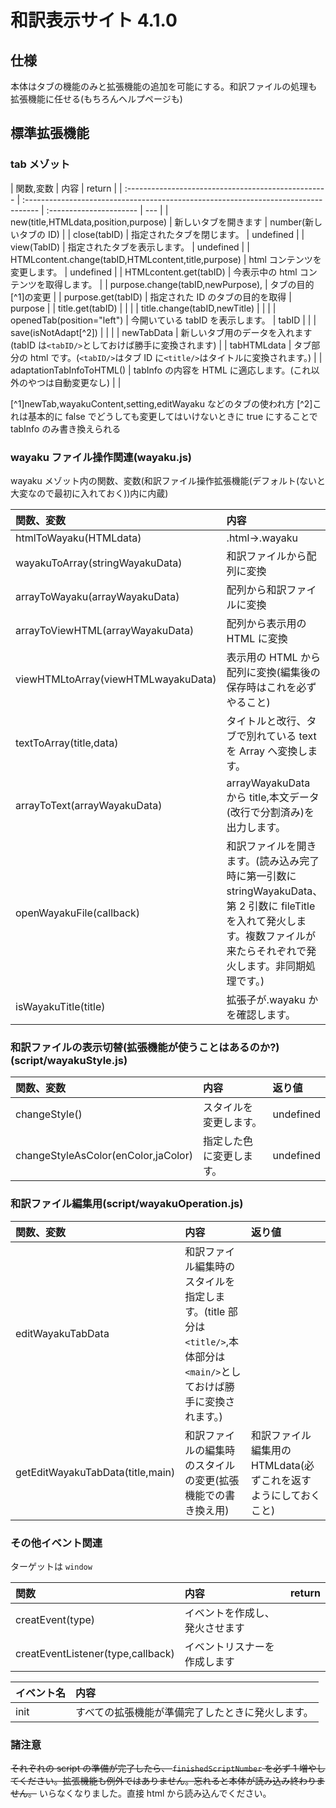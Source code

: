 # 和訳表示サイト 4.1.0

## 仕様

本体はタブの機能のみと拡張機能の追加を可能にする。和訳ファイルの処理も拡張機能に任せる(もちろんヘルプページも)

## 標準拡張機能

### tab メゾット

| 関数,変数                                           | 内容                                                                               | return                  |
| :-------------------------------------------------- | :--------------------------------------------------------------------------------- | :---------------------- | --- |
| new(title,HTMLdata,position,purpose)                | 新しいタブを開きます                                                               | number(新しいタブの ID) |
| close(tabID)                                        | 指定されたタブを閉じます。                                                         | undefined               |
| view(TabID)                                         | 指定されたタブを表示します。                                                       | undefined               |
| HTMLcontent.change(tabID,HTMLcontent,title,purpose) | html コンテンツを変更します。                                                      | undefined               |
| HTMLcontent.get(tabID)                              | 今表示中の html コンテンツを取得します。                                           |
| purpose.change(tabID,newPurpose),                   | タブの目的[^1]の変更                                                               |
| purpose.get(tabID)                                  | 指定された ID のタブの目的を取得                                                   | purpose                 |
| title.get(tabID)                                    |                                                                                    |                         |
| title.change(tabID,newTitle)                        |                                                                                    |                         |
| openedTab(position="left")                          | 今開いている tabID を表示します。                                                  | tabID                   |     |
| save(isNotAdapt[^2])                                |                                                                                    |                         |
| newTabData                                          | 新しいタブ用のデータを入れます(tabID は`<tabID/>`としておけば勝手に変換されます)   |
| tabHTMLdata                                         | タブ部分の html です。(`<tabID/>`はタブ ID に`<title/>`はタイトルに変換されます。) |
| adaptationTabInfoToHTML()                           | tabInfo の内容を HTML に適応します。(これ以外のやつは自動変更なし)                 |                         |

[^1]newTab,wayakuContent,setting,editWayaku などのタブの使われ方
[^2]これは基本的に false でどうしても変更してはいけないときに true にすることで tabInfo のみ書き換えられる

### wayaku ファイル操作関連(wayaku.js)

wayaku メゾット内の関数、変数(和訳ファイル操作拡張機能(デフォルト(ないと大変なので最初に入れておく))内に内蔵)

| 関数、変数                          | 内容                                                                                                                                                                        | return                     |
| :---------------------------------- | :-------------------------------------------------------------------------------------------------------------------------------------------------------------------------- | :------------------------- |
| htmlToWayaku(HTMLdata)              | .html->.wayaku                                                                                                                                                              | wayakuData                 |
| wayakuToArray(stringWayakuData)     | 和訳ファイルから配列に変換                                                                                                                                                  | Array(arrayWayakuData)     |
| arrayToWayaku(arrayWayakuData)      | 配列から和訳ファイルに変換                                                                                                                                                  | string(stringWayakuData)   |
| arrayToViewHTML(arrayWayakuData)    | 配列から表示用の HTML に変換                                                                                                                                                | string(viewHTMLwayakuData) |
| viewHTMLtoArray(viewHTMLwayakuData) | 表示用の HTML から配列に変換(編集後の保存時はこれを必ずやること)                                                                                                            | Array(arrayWayakuData)     |
| textToArray(title,data)             | タイトルと改行、タブで別れている text を Array へ変換します。                                                                                                               | Array(arrayWayakuData)     |
| arrayToText(arrayWayakuData)        | arrayWayakuData から title,本文データ(改行で分割済み)を出力します。                                                                                                         | \[title,data]              |
| openWayakuFile(callback)            | 和訳ファイルを開きます。(読み込み完了時に第一引数に stringWayakuData、第 2 引数に fileTitle を入れて発火します。複数ファイルが来たらそれぞれで発火します。非同期処理です。) | undefined                  |
| isWayakuTitle(title)                | 拡張子が.wayaku かを確認します。                                                                                                                                            | true or false              |

### 和訳ファイルの表示切替(拡張機能が使うことはあるのか?)(script/wayakuStyle.js)

| 関数、変数                          | 内容                     | 返り値    |
| :---------------------------------- | :----------------------- | :-------- |
| changeStyle()                       | スタイルを変更します。   | undefined |
| changeStyleAsColor(enColor,jaColor) | 指定した色に変更します。 | undefined |

### 和訳ファイル編集用(script/wayakuOperation.js)

| 関数、変数                       | 内容                                                                                                                   | 返り値                                                          |
| :------------------------------- | :--------------------------------------------------------------------------------------------------------------------- | :-------------------------------------------------------------- |
| editWayakuTabData                | 和訳ファイル編集時のスタイルを指定します。(title 部分は`<title/>`,本体部分は`<main/>`としておけば勝手に変換されます。) |
| getEditWayakuTabData(title,main) | 和訳ファイルの編集時のスタイルの変更(拡張機能での書き換え用)                                                           | 和訳ファイル編集用の HTMLdata(必ずこれを返すようにしておくこと) |

### その他イベント関連

ターゲットは `window`

| 関数                              | 内容                           | return |
| :-------------------------------- | :----------------------------- | :----- |
| creatEvent(type)                  | イベントを作成し、発火させます |
| creatEventListener(type,callback) | イベントリスナーを作成します   |

| イベント名 | 内容                                             |
| :--------- | :----------------------------------------------- |
| init       | すべての拡張機能が準備完了したときに発火します。 |

### 諸注意

~~それぞれの script の準備が完了したら、 `finishedScriptNumber` を必ず 1 増やしてください。拡張機能も例外ではありません。忘れると本体が読み込み終わりません。~~ いらなくなりました。直接 html から読み込んでください。

